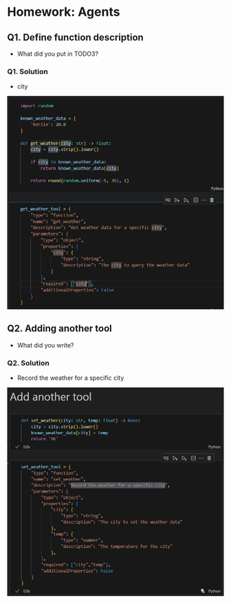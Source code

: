 # Homework: Agents

## Q1. Define function description

* What did you put in TODO3?

### Q1. Solution

* city

![alt text](image.png)

## Q2. Adding another tool

* What did you write?

### Q2. Solution 

* Record the weather for a specific city

![alt text](image-1.png)